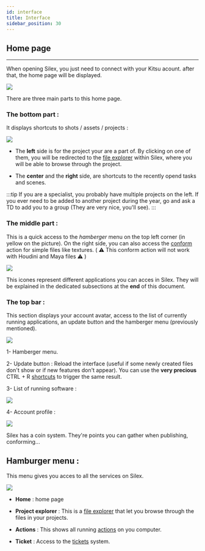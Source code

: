 ```yaml
---
id: interface
title: Interface
sidebar_position: 30
---
```


## Home page
---
When opening Silex, you just need to connect with your Kitsu acount.
after that, the home page will be displayed.

![](/img/user_guide/home_page/silex_home_page.png)

There are three main parts to this home page.

### The bottom part :

It displays shortcuts to shots / assets / projects :

![](/img/user_guide/home_page/silex_home_page_frame_bottom.png)

- The **left** side is for the project your are a part of. By clicking on one of them, you will be redirected to the [file explorer](file-explorer.md) within Silex, where you will be able to browse through the project.

- The **center** and the **right** side, are shortcuts to the recently opend tasks and scenes.

:::tip
If you are a specialist, you probably have multiple projects on the left. If you ever need to be added to another project during the year, go and ask a TD to add you to a group (They are very nice, you'll see).
:::

### The middle part :

This is a quick access to the _hamberger_ menu on the top left corner (in yellow on the picture). On the right side, you can also access the [conform](../basic-concepts/actions/actions.md) action for simple files like textures. ( ⚠️ This conform action will not work with Houdini and Maya files ⚠️ )

![](/img/user_guide/home_page/silex_home_page_frame_middle.png)

This icones represent different applications you can acces in Silex. They will be explained in the dedicated subsections at the **end** of this document.

### The top bar :

This section displays your account avatar, access to the list of currently running applications, an update button and the hamberger menu (previously mentioned).

![](/img/user_guide/home_page/silex_home_page_frame_top.png)

1- Hamberger menu.

2- Update button : Reload the interface (useful if some newly created files don't show or if new features don't appear). You can use the **very precious** CTRL + R [shortcuts](../shortcuts.md) to trigger the same result.

3- List of running software :

![](/img/user_guide/home_page/silex_home_page_running_software.png)

4- Account profile :

![](/img/user_guide/home_page/silex_home_page_profile.png)

Silex has a coin system. They're points you can gather when publishing, conforming...

## Hamburger menu :

This menu gives you acces to all the services on Silex.

![](/img/user_guide/home_page/silex_home_page_hamburger.png)

- **Home** : home page

- **Project explorer** : This is a [file explorer](file-explorer.md) that let you browse through the files in your projects.
- **Actions** : This shows all running [actions](../basic-concepts/actions/actions.md) on you computer.

- **Ticket** : Access to the [tickets](tickets.md) system.
